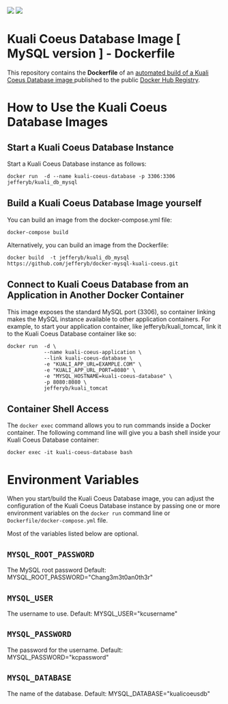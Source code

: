 [![](https://images.microbadger.com/badges/version/jefferyb/kuali_db_mysql.svg)](http://microbadger.com/images/jefferyb/kuali_db_mysql "Get your own version badge on microbadger.com")
[![](https://images.microbadger.com/badges/image/jefferyb/kuali_db_mysql.svg)](http://microbadger.com/images/jefferyb/kuali_db_mysql "Get your own image badge on microbadger.com")

# Kuali Coeus Database Image [ MySQL version ] - Dockerfile

This repository contains the **Dockerfile** of an [ automated build of a Kuali Coeus Database image ](https://registry.hub.docker.com/u/jefferyb/kuali_db_mysql/) published to the public [Docker Hub Registry](https://registry.hub.docker.com/).

# How to Use the Kuali Coeus Database Images

## Start a Kuali Coeus Database Instance

Start a Kuali Coeus Database instance as follows:

    docker run  -d --name kuali-coeus-database -p 3306:3306 jefferyb/kuali_db_mysql

## Build a Kuali Coeus Database Image yourself

You can build an image from the docker-compose.yml file:

    docker-compose build

Alternatively, you can build an image from the Dockerfile:

    docker build  -t jefferyb/kuali_db_mysql https://github.com/jefferyb/docker-mysql-kuali-coeus.git

## Connect to Kuali Coeus Database from an Application in Another Docker Container

This image exposes the standard MySQL port (3306), so container linking makes the MySQL instance available to other application containers. For example, to start your application container, like jefferyb/kuali_tomcat, link it to the Kuali Coeus Database container like so:

    docker run  -d \
                --name kuali-coeus-application \
                --link kuali-coeus-database \
                -e "KUALI_APP_URL=EXAMPLE.COM" \
                -e "KUALI_APP_URL_PORT=8080" \
                -e "MYSQL_HOSTNAME=kuali-coeus-database" \
                -p 8080:8080 \
                jefferyb/kuali_tomcat


## Container Shell Access

The `docker exec` command allows you to run commands inside a Docker container. The following command line will give you a bash shell inside your Kuali Coeus Database container:

    docker exec -it kuali-coeus-database bash

# Environment Variables

When you start/build the Kuali Coeus Database image, you can adjust the configuration of the Kuali Coeus Database instance by passing one or more environment variables on the `docker run` command line or `Dockerfile/docker-compose.yml` file.

Most of the variables listed below are optional.

## `MYSQL_ROOT_PASSWORD`
The MySQL root password
Default: MYSQL_ROOT_PASSWORD="Chang3m3t0an0th3r"

## `MYSQL_USER`
The username to use.
Default: MYSQL_USER="kcusername"

## `MYSQL_PASSWORD`
The password for the username.
Default: MYSQL_PASSWORD="kcpassword"

## `MYSQL_DATABASE`
The name of the database.
Default: MYSQL_DATABASE="kualicoeusdb"
